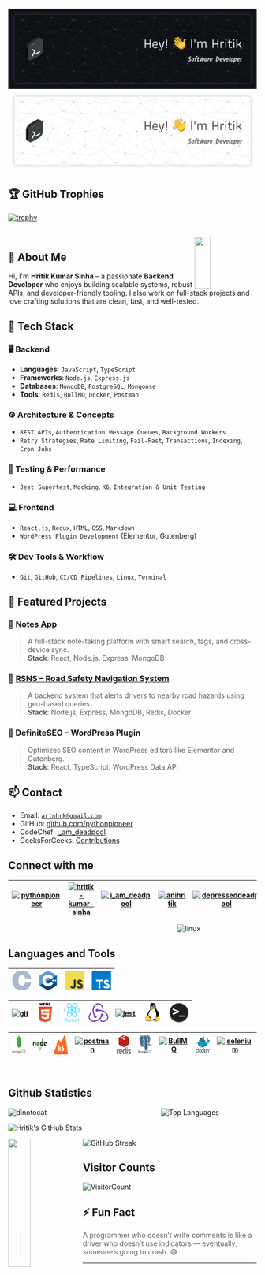 ![github-header](./dr.png#gh-dark-mode-only)
![github-header](./lt.png#gh-light-mode-only)


## 🏆 GitHub Trophies
[![trophy](https://github-profile-trophy.vercel.app/?username=pythonpioneer&theme=onedark&no-bg=true&margin-w=4)](https://github.com/pythonpioneer) 

<br>

<img src="https://github.com/pythonpioneer/pythonpioneer/assets/85961247/b1aecb58-1bfe-4e1f-b36b-bb221fab5af6" align="right" width="25%" height="105vh">

## 📌 About Me

Hi, I'm **Hritik Kumar Sinha** – a passionate **Backend Developer** who enjoys building scalable systems, robust APIs, and developer-friendly tooling. I also work on full-stack projects and love crafting solutions that are clean, fast, and well-tested.

## 🧠 Tech Stack

### 🖥️ Backend
- **Languages**: `JavaScript`, `TypeScript`
- **Frameworks**: `Node.js`, `Express.js`
- **Databases**: `MongoDB`, `PostgreSQL`, `Mongoose`
- **Tools**: `Redis`, `BullMQ`, `Docker`, `Postman`

### ⚙️ Architecture & Concepts
- `REST APIs`, `Authentication`, `Message Queues`, `Background Workers`
- `Retry Strategies`, `Rate Limiting`, `Fail-Fast`, `Transactions`, `Indexing`, `Cron Jobs`

### 🧪 Testing & Performance
- `Jest`, `Supertest`, `Mocking`, `K6`, `Integration & Unit Testing`

### 💻 Frontend
- `React.js`, `Redux`, `HTML`, `CSS`, `Markdown`
- `WordPress Plugin Development` (Elementor, Gutenberg)

### 🛠️ Dev Tools & Workflow
- `Git`, `GitHub`, `CI/CD Pipelines`, `Linux`, `Terminal`

## 📁 Featured Projects

### 🔹 [Notes App](https://github.com/pythonpioneer/my-notes-frontend)
> A full-stack note-taking platform with smart search, tags, and cross-device sync.  
**Stack**: React, Node.js, Express, MongoDB

### 🔹 [RSNS – Road Safety Navigation System](https://github.com/pythonpioneer/RSNS)
> A backend system that alerts drivers to nearby road hazards using geo-based queries.  
**Stack**: Node.js, Express, MongoDB, Redis, Docker

### 🔹 DefiniteSEO – WordPress Plugin
> Optimizes SEO content in WordPress editors like Elementor and Gutenberg.  
**Stack**: React, TypeScript, WordPress Data API

## 📫 Contact

- Email: [`artnhrk@gmail.com`](mailto:artnhrk@gmail.com)  
- GitHub: [github.com/pythonpioneer](https://github.com/pythonpioneer)  
- CodeChef: [i_am_deadpool](https://www.codechef.com/users/i_am_deadpool)  
- GeeksForGeeks: [Contributions](https://www.geeksforgeeks.org/user/pythonpioneer/contributions/)

## Connect with me

| <a href="https://twitter.com/artnhrk_" target="blank"><img align="center" src="https://raw.githubusercontent.com/rahuldkjain/github-profile-readme-generator/master/src/images/icons/Social/twitter.svg" alt="pythonpioneer" height="30" width="40" /></a> | <a href="https://linkedin.com/in/hritik-kumar-sinha" target="blank"><img align="center" src="https://raw.githubusercontent.com/rahuldkjain/github-profile-readme-generator/master/src/images/icons/Social/linked-in-alt.svg" alt="hritik-kumar-sinha" height="30" width="40" /></a> | <a href="https://www.codechef.com/users/i_am_deadpool" target="blank"><img align="center" src="https://img.icons8.com/fluency/48/codechef.png" alt="i_am_deadpool" height="30" width="40" /></a> | <a href="https://www.hackerrank.com/anihritik" target="blank"><img align="center" src="https://raw.githubusercontent.com/rahuldkjain/github-profile-readme-generator/master/src/images/icons/Social/hackerrank.svg" alt="anihritik" height="30" width="40" /></a> | <a href="https://auth.geeksforgeeks.org/user/depresseddeadpool" target="blank"><img align="center" src="https://raw.githubusercontent.com/rahuldkjain/github-profile-readme-generator/master/src/images/icons/Social/geeks-for-geeks.svg" alt="depresseddeadpool" height="30" width="40" /></a>
|---|---|---|---|---|
<img src="https://github.com/pythonpioneer/pythonpioneer/assets/85961247/5dcb5477-60fc-4f66-9032-242541485d2c" alt="linux" align="right" style="margin-right: 10px;" width="30%" />

<br>

## Languages and Tools

| <a href="https://www.cprogramming.com/" target="_blank" rel="noreferrer"> <img src="https://raw.githubusercontent.com/devicons/devicon/master/icons/c/c-original.svg" alt="c" width="40" height="40"/> </a>  |  <a href="https://www.w3schools.com/cpp/" target="_blank" rel="noreferrer"> <img src="https://raw.githubusercontent.com/devicons/devicon/master/icons/cplusplus/cplusplus-original.svg" alt="cplusplus" width="40" height="40"/> </a> | <a href="https://developer.mozilla.org/en-US/docs/Web/JavaScript" target="_blank" rel="noreferrer"> <img src="https://raw.githubusercontent.com/devicons/devicon/master/icons/javascript/javascript-original.svg" alt="JS" width="40" height="40"/> </a>  | <a href="https://www.typescriptlang.org/" target="_blank" rel="noreferrer"> <img src="https://raw.githubusercontent.com/devicons/devicon/master/icons/typescript/typescript-original.svg" alt="TS" width="40" height="40"/> </a> | 
|---|---|---|---|

| <a href="https://git-scm.com/" target="_blank" rel="noreferrer"> <img src="https://www.vectorlogo.zone/logos/git-scm/git-scm-icon.svg" alt="git" width="40" height="40"/> </a> | <a href="https://www.w3.org/html/" target="_blank" rel="noreferrer"> <img src="https://raw.githubusercontent.com/devicons/devicon/master/icons/html5/html5-original-wordmark.svg" alt="html5" width="40" height="40"/> </a> | <a href="https://reactjs.org/" target="_blank" rel="noreferrer"> <img src="https://raw.githubusercontent.com/devicons/devicon/master/icons/react/react-original-wordmark.svg" alt="React.js" width="40" height="40"/> </a> | <a href="https://redux.js.org" target="_blank" rel="noreferrer"> <img src="https://raw.githubusercontent.com/devicons/devicon/master/icons/redux/redux-original.svg" alt="redux" width="40" height="40"/> </a> | <a href="https://jestjs.io" target="_blank" rel="noreferrer"> <img src="https://www.vectorlogo.zone/logos/jestjsio/jestjsio-icon.svg" alt="jest" width="40" height="40"/> </a> | <a href="https://www.linux.org/" target="_blank" rel="noreferrer"> <img src="https://raw.githubusercontent.com/devicons/devicon/master/icons/linux/linux-original.svg" alt="linux" width="40" height="40"/> </a> | <img height="40" width="40" src="https://raw.githubusercontent.com/github/explore/80688e429a7d4ef2fca1e82350fe8e3517d3494d/topics/terminal/terminal.png"> |
|---|---|---|---|---|---|---|

| <a href="https://www.mongodb.com/" target="_blank" rel="noreferrer"> <img src="https://raw.githubusercontent.com/devicons/devicon/master/icons/mongodb/mongodb-original-wordmark.svg" alt="mongodb" width="40" height="40"/> </a> | <a href="https://nodejs.org" target="_blank" rel="noreferrer"> <img src="https://raw.githubusercontent.com/devicons/devicon/master/icons/nodejs/nodejs-original-wordmark.svg" alt="nodejs" width="40" height="40"/> </a> | <a href="https://k6.io/" target="_blank" rel="noreferrer"><img src="https://raw.githubusercontent.com/grafana/k6/master/assets/logo.svg" alt="K6" width="40" height="40"/></a> | <a href="https://postman.com" target="_blank" rel="noreferrer"> <img src="https://www.vectorlogo.zone/logos/getpostman/getpostman-icon.svg" alt="postman" width="40" height="40"/> </a> | <a href="https://redis.io/" target="_blank" rel="noreferrer"><img src="https://raw.githubusercontent.com/devicons/devicon/master/icons/redis/redis-original-wordmark.svg" alt="Redis" width="40" height="40"/></a> | <a href="https://www.postgresql.org/" target="_blank" rel="noreferrer"><img src="https://raw.githubusercontent.com/devicons/devicon/master/icons/postgresql/postgresql-original-wordmark.svg" alt="PostgreSQL" width="40" height="40"/></a> | <a href="https://bullmq.io/" target="_blank" rel="noreferrer"><img src="https://user-images.githubusercontent.com/95200/143832033-32e868df-f3b0-4251-97fb-c64809a43d36.png" alt="BullMQ" width="70" height="40"/></a> | <a href="https://www.docker.com/" target="_blank" rel="noreferrer"><img src="https://raw.githubusercontent.com/devicons/devicon/master/icons/docker/docker-original-wordmark.svg" alt="Docker" width="40" height="40"/></a> | <a href="https://www.selenium.dev" target="_blank" rel="noreferrer"> <img src="https://raw.githubusercontent.com/detain/svg-logos/780f25886640cef088af994181646db2f6b1a3f8/svg/selenium-logo.svg" alt="selenium" width="40" height="40"/> </a> | 
|---|---|---|---|---|---|---|---|---|
</p>

<br>

## Github Statistics

![Top Languages](https://github-readme-stats.vercel.app/api/top-langs/?username=pythonpioneer&layout=compact&theme=transparent&hide_border=true&langs_count=8)<img src="https://github.com/pythonpioneer/pythonpioneer/assets/85961247/c9a3a801-c90e-4b61-9d94-977983f5e97c" alt="dinotocat" style="float: left; margin-right: 10px;" width="300" />

![Hritik's GitHub Stats](https://github-readme-stats.vercel.app/api?username=pythonpioneer&show_icons=true&theme=transparent&hide_border=true)


![GitHub Streak](https://github-readme-streak-stats.herokuapp.com/?user=pythonpioneer&theme=transparent&hide_border=true)
<img src="https://github.com/pythonpioneer/pythonpioneer/assets/85961247/8402a133-d89d-42af-bc86-6942521fde28" width="30%" height="260vh" style="float: left;">


## Visitor Counts

![VisitorCount](https://profile-counter.glitch.me/pythonpioneer/count.svg)

## ⚡ Fun Fact  
> A programmer who doesn’t write comments is like a driver who doesn’t use indicators — eventually, someone’s going to crash. 😅
---
